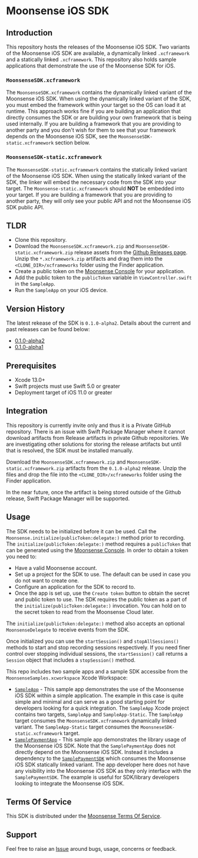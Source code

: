 # Moonsense iOS SDK

## Introduction

This repository hosts the releases of the Moonsense iOS SDK. Two variants of the Moonsense iOS SDK are available, a dynamically linked `.xcframework` and a statically linked `.xcframework`. This repository also holds sample applications that demonstrate the use of the Moonsense SDK for iOS.

### `MoonsenseSDK.xcframework`

The `MoonsenseSDK.xcframework` contains the dynamically linked variant of the Moonsense iOS SDK. When using the dynamically linked variant of the SDK, you must embed the framework within your target so the OS can load it at runtime. This approach works fine if you are building an application that directly consumes the SDK or are building your own framework that is being used internally. If you are building a framework that you are providing to another party and you don't wish for them to see that your framework depends on the Moonsense iOS SDK, see the `MoonsenseSDK-static.xcframework` section below.

### `MoonsenseSDK-static.xcframework`

The `MoonsenseSDK-static.xcframework` contains the statically linked variant of the Moonsense iOS SDK. When using the statically linked variant of the SDK, the linker will embed the necessary code from the SDK into your target. The `Moonsense-static.xcframework` should **NOT** be embedded into your target. If you are building a framework that you are providing to another party, they will only see your public API and not the Moonsense iOS SDK public API.

## TLDR

- Clone this repository.
- Download the `MoonsenseSDK.xcframework.zip` and `MoonsenseSDK-static.xcframework.zip` release assets from the [Github Releases page](https://github.com/moonsense/moonsense-ios-sdk/releases). Unzip the `*.xcframework.zip` artifacts and drag them into the `<CLONE_DIR>/xcframeworks` folder using the Finder application.
- Create a public token on the [Moonsense Console](https://console.moonsense.cloud/) for your application.
- Add the public token to the `publicToken` variable in `ViewController.swift` in the `SampleApp`.
- Run the `SampleApp` on your iOS device.

## Version History

The latest rekease of the SDK is `0.1.0-alpha2`. Details about the current and past releases can be found below:

- [0.1.0-alpha2](https://github.com/moonsense/moonsense-ios-sdk/releases/tag/0.1.0-alpha2)
- [0.1.0-alpha1](https://github.com/moonsense/moonsense-ios-sdk/releases/tag/0.1.0-alpha1)

## Prerequisites

- Xcode 13.0+
- Swift projects must use Swift 5.0 or greater
- Deployment target of iOS 11.0 or greater

## Integration

This repository is currently invite only and thus it is a Private GitHub repository. There is an issue with Swift Package Manager where it cannot download artifacts from Release artifacts in private Github repositories. We are investigating other solutions for storing the release artifacts but until that is resolved, the SDK must be installed manually.

Download the `MoonsenseSDK.xcframework.zip` and `MoonsenseSDK-static.xcframework.zip` artifacts from the `0.1.0-alpha2` release. Unzip the files and drop the file into the `<CLONE_DIR>/xcframeworks` folder using the Finder application.

In the near future, once the artifact is being stored outside of the Github release, Swift Package Manager will be supported.

## Usage

The SDK needs to be initialized before it can be used. Call the `Moonsense.initialize(publicToken:delegate:)` method prior to recording. The `initialize(publicToken:delegate:)` method requires a `publicToken` that can be generated using the [Moonsense Console](https://console.moonsense.cloud/). In order to obtain a token you need to:

- Have a valid Moonsense account.
- Set up a project for the SDK to use. The default can be used in case you do not want to create one.
- Configure an application for the SDK to record to.
- Once the app is set up, use the `Create token` button to obtain the secret and public token to use. The SDK requires the public token as a part of the `initialize(publicToken:delegate:)` invocation. You can hold on to the secret token to read from the Moonsense Cloud later.

The `initialize(publicToken:delegate:)` method also accepts an optional `MoonsenseDelegate` to receive events from the SDK.

Once initialized you can use the `startSession()` and `stopAllSessions()` methods to start and stop recording sessions respectively. If you need finer control over stopping individual sessions, the `startSession()` call returns a `Session` object that includes a `stopSession()` method.

This repo includes two sample apps and a sample SDK accessibe from the `MoonsenseSamples.xcworkspace` Xcode Workspace:

- [`SampleApp`](SampleApp/) - This sample app demonstrates the use of the Moonsense iOS SDK within a simple application. The example in this case is quite simple and minimal and can serve as a good starting point for developers looking for a quick integration. The `SampleApp` Xcode project contains two targets, `SampleApp` and `SampleApp-Static`. The `SampleApp` target consumes the `MoonsenseSDK.xcframework` dynamically linked variant. The `SampleApp-Static` target consumes the `MoonsneseSDK-static.xcframework` target.
- [`SamplePaymentApp`](SamplePaymentApp/) - This sample app demonstrates the library usage of the Moonsense iOS SDK. Note that the `SamplePaymentApp` does not directly depend on the Moonsense iOS SDK. Instead it includes a dependency to the [`SamplePaymentSDK`](SamplePaymentSDK/) which consumes the Moonsense iOS SDK statically linked variant. The app developer here does not have any visibility into the Moonsense iOS SDK as they only interface with the `SamplePaymentSDK`. The example is useful for SDK/library developers looking to integrate the Moonsense iOS SDK.

## Terms Of Service

This SDK is distributed under the [Moonsense Terms Of Service](https://www.moonsense.io/terms-of-service).

## Support

Feel free to raise an [Issue](https://github.com/moonsense/moonsense-ios-sdk/issues) around bugs, usage, concerns or feedback.
